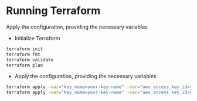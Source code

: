 # Running Terraform
Apply the configuration, providing the necessary variables

+ Initialize Terraform
```sh
terraform init
terraform fmt
terraform validate
terraform plan
```

- Apply the configuration, providing the necessary variables

```sh
terraform apply -var="key_name=your-key-name" -var="aws_access_key_id=your-access-key-id" -var="aws_secret_access_key=your-secret-access-key"
terraform apply -var="key_name=your-key-name" -var="aws_access_key_id=your-access-key-id" -var="aws_secret_access_key=your-secret-access-key" --auto-approve
```